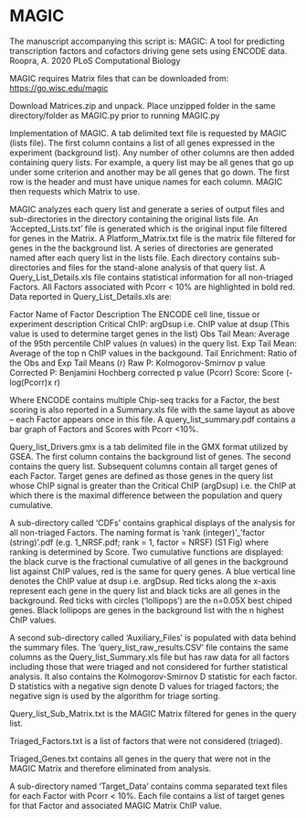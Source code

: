 # MAGIC

The manuscript accompanying this script is:
MAGIC: A tool for predicting transcription factors and cofactors driving gene sets using ENCODE data.
Roopra, A. 2020
PLoS Computational Biology



MAGIC requires Matrix files that can be downloaded from:
https://go.wisc.edu/magic

Download Matrices.zip and unpack.
Place unzipped folder in the same directory/folder as MAGIC.py prior to running MAGIC.py


Implementation of MAGIC.
A tab delimited text file is requested by MAGIC (lists file).  The first column contains a list of all genes expressed in the experiment (background list).  Any number of other columns are then added containing query lists.  For example, a query list may be all genes that go up under some criterion and another may be all genes that go down.  The first row is the header and must have unique names for each column.  MAGIC then requests which Matrix to use.

MAGIC analyzes each query list and generate a series of output files and sub-directories in the directory containing the original lists file. An ‘Accepted_Lists.txt’ file is generated which is the original input file filtered for genes in the Matrix.  A Platform_Matrix.txt file is the matrix file filtered for genes in the the background list.  A series of directories are generated named after each query list in the lists file.  Each directory contains sub-directories and files for the stand-alone analysis of that query list. A Query_List_Details.xls file contains statistical information for all non-triaged Factors. All Factors associated with Pcorr < 10% are highlighted in bold red. Data reported in Query_List_Details.xls are:

Factor			Name of Factor
Description		The ENCODE cell line, tissue or experiment description
Critical ChIP: 		argDsup i.e. ChIP value at dsup (This value is used to determine target genes in the list)
Obs Tail Mean: 	Average of the 95th percentile ChIP values (n values) in the query list.
Exp Tail Mean: 	Average of the top n ChIP values in the backgound.
Tail Enrichment: 	Ratio of the Obs and Exp Tail Means (r)
Raw P:  		Kolmogorov-Smirnov p value
Corrected P:		Benjamini Hochberg corrected p value (Pcorr)
Score: 			Score (-log(Pcorr)x r)

Where ENCODE contains multiple Chip-seq tracks for a Factor, the best scoring is also reported in a Summary.xls file with the same layout as above – each Factor appears once in this file.  A query_list_summary.pdf contains a bar graph of Factors and Scores with Pcorr <10%.

Query_list_Drivers.gmx is a tab delimited file in the GMX format utilized by GSEA.  The first column contains the background list of genes.  The second contains the query list.  Subsequent columns contain all target genes of each Factor.  Target genes are defined as those genes in the query list whose ChIP signal is greater than the Critical ChIP (argDsup) i.e. the ChIP at which there is the maximal difference between the population and query cumulative.

A sub-directory called ‘CDFs’ contains graphical displays of the analysis for all non-triaged Factors.  The naming format is ‘rank (integer)’_’factor (string)’.pdf (e.g. 1_NRSF.pdf; rank = 1, factor = NRSF) (S1 Fig) where ranking is determined by Score.  Two cumulative functions are displayed: the black curve is the fractional cumulative of all genes in the background list against ChIP values, red is the same for query genes.  A blue vertical line denotes the ChIP value at dsup i.e. argDsup.  Red ticks along the x-axis represent each gene in the query list and black ticks are all genes in the background.  Red ticks with circles (‘lollipops’)  are the n=0.05X best chiped genes.  Black lollipops are genes in the background list with the n highest ChIP values.

A second sub-directory called ‘Auxiliary_Files’ is populated with data behind the summary files.  The ‘query_list_raw_results.CSV’ file contains the same columns as the Query_list_Summary.xls file but has raw data for all factors including those that were triaged and not considered for further statistical analysis. It also contains the Kolmogorov-Smirnov D statistic for each factor.  D statistics with a negative sign denote D values for triaged factors; the negative sign is used by the algorithm for triage sorting.  

Query_list_Sub_Matrix.txt is the MAGIC Matrix filtered for genes in the query list.  

Triaged_Factors.txt is a list of factors that were not considered (triaged).

Triaged_Genes.txt contains all genes in the query that were not in the MAGIC Matrix and therefore eliminated from analysis.

A sub-directory named ‘Target_Data’ contains comma separated text files for each Factor with Pcorr < 10%.  Each file contains a list of target genes for that Factor and associated MAGIC Matrix ChIP value.

